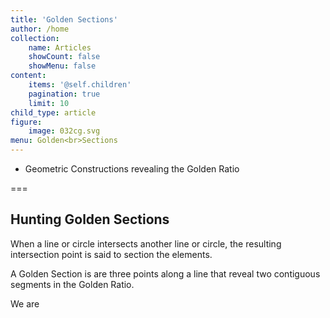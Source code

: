 ```yaml
---
title: 'Golden Sections'
author: /home
collection:
    name: Articles
    showCount: false
    showMenu: false
content:
    items: '@self.children'
    pagination: true
    limit: 10
child_type: article
figure:
    image: 032cg.svg
menu: Golden<br>Sections
---
```


- Geometric Constructions revealing the Golden Ratio

===

## Hunting Golden Sections


When a line or circle intersects another line or circle, the resulting intersection point is said to section the elements.

A Golden Section is are three points along a line that reveal two contiguous segments in the Golden Ratio.

We are

